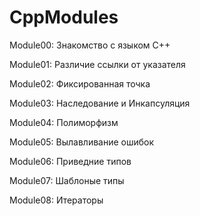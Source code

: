 # CppModules

Module00: Знакомство с языком C++

Module01: Различие ссылки от указателя

Module02: Фиксированная точка

Module03: Наследование и Инкапсуляция

Module04: Полиморфизм

Module05: Вылавливание ошибок

Module06: Приведние типов

Module07: Шаблоные типы

Module08: Итераторы
